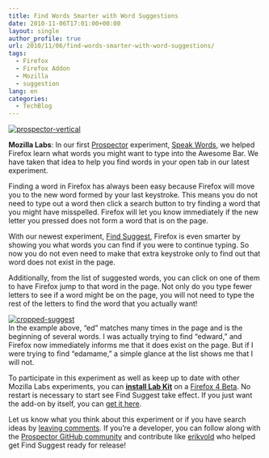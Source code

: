 ```yaml
---
title: Find Words Smarter with Word Suggestions
date: 2010-11-06T17:01:00+00:00
layout: single
author_profile: true
url: 2010/11/06/find-words-smarter-with-word-suggestions/
tags:
  - Firefox
  - Firefox Addon
  - Mozilla
  - suggestion
lang: en
categories: 
  - TechBlog
---
```

[![prospector-vertical](http://lh5.ggpht.com/_vaUVXcmC3OI/TNWIFUl2tkI/AAAAAAAADGA/Jh4Hi6Ndne0/prospector-vertical_thumb%5B2%5D.jpg?imgmax=800 "prospector-vertical")](http://lh6.ggpht.com/_vaUVXcmC3OI/TNWIDuJac0I/AAAAAAAADF8/SUZKClHEWvk/s1600-h/prospector-vertical%5B4%5D.jpg)

**Mozilla Labs**: In our first [Prospector](https://mozillalabs.com/prospector/2010/10/11/exploring-search-in-the-context-of-the-browser-with-prospector/) experiment, [Speak Words](https://mozillalabs.com/prospector/2010/10/27/navigate-the-web-faster-with-awesome-bar-word-completion/), we helped Firefox learn what words you might want to type into the Awesome Bar. We have taken that idea to help you find words in your open tab in our latest experiment. 

Finding a word in Firefox has always been easy because Firefox will move you to the new word formed by your last keystroke. This means you do not need to type out a word then click a search button to try finding a word that you might have misspelled. Firefox will let you know immediately if the new letter you pressed does not form a word that is on the page. 

With our newest experiment, [Find Suggest](https://addons.mozilla.org/en-US/firefox/addon/243488/), Firefox is even smarter by showing you what words you can find if you were to continue typing. So now you do not even need to make that extra keystroke only to find out that word does not exist in the page. 

Additionally, from the list of suggested words, you can click on one of them to have Firefox jump to that word in the page. Not only do you type fewer letters to see if a word might be on the page, you will not need to type the rest of the letters to find the word that you actually want! 

[![cropped-suggest](http://lh4.ggpht.com/_vaUVXcmC3OI/TNWH3U6t-rI/AAAAAAAADF4/uiM2ytEwX78/cropped-suggest%5B3%5D.png?imgmax=800 "cropped-suggest")](https://addons.mozilla.org/en-US/firefox/addon/243488/)   
In the example above, “ed” matches many times in the page and is the beginning of several words. I was actually trying to find “edward,” and Firefox now immediately informs me that it does exist on the page. But if I were trying to find “edamame,” a simple glance at the list shows me that I will not. 

To participate in this experiment as well as keep up to date with other Mozilla Labs experiments, you can **[install Lab Kit](https://addons.mozilla.org/en-US/firefox/addon/244868/)** on a [Firefox 4 Beta](http://www.mozilla.com/en-US/firefox/all-beta.html). No restart is necessary to start see Find Suggest take effect. If you just want the add-on by itself, you can [get it here](https://addons.mozilla.org/en-US/firefox/addon/243488/). 

Let us know what you think about this experiment or if you have search ideas by [leaving comments](https://mozillalabs.com/prospector/2010/11/05/find-words-smarter-with-word-suggestions/). If you’re a developer, you can follow along with the [Prospector GitHub community](http://github.com/mozilla/prospector) and contribute like [erikvold](http://github.com/erikvold) who helped get Find Suggest ready for release!